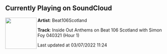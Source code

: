 ## Currently Playing on SoundCloud

[<img align="left" width="100" src="https://i1.sndcdn.com/artworks-zy3He25Kn0eIvvKs-JxkFAg-t500x500.jpg">](https://soundcloud.com/beat106scotland/inside-out-anthems-549012800)

**Artist**: Beat106Scotland 

**Track**: Inside Out Anthems on Beat 106 Scotland with Simon Foy 040321 (Hour 1)

Last updated at 03/07/2022 11:24
